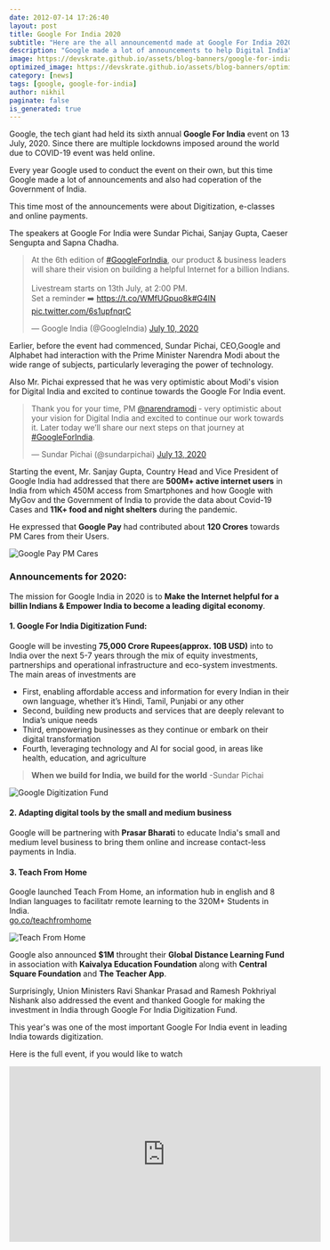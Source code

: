 ```yaml
---
date: 2012-07-14 17:26:40
layout: post
title: Google For India 2020
subtitle: "Here are the all announcementd made at Google For India 2020"
description: "Google made a lot of announcements to help Digital India"
image: https://devskrate.github.io/assets/blog-banners/google-for-india.jpg
optimized_image: https://devskrate.github.io/assets/blog-banners/optimized/google-for-india.webp
category: [news]
tags: [google, google-for-india]
author: nikhil
paginate: false
is_generated: true
---
```


Google, the tech giant had held its sixth annual **Google For India** event on 13 July, 2020. Since there are multiple lockdowns imposed around the world due to COVID-19 event was held online.

Every year Google used to conduct the event on their own, but this time Google made a lot of announcements and also had coperation of the Government of India.

This time most of the announcements were about Digitization, e-classes and online payments.

The speakers at Google For India were Sundar Pichai, Sanjay Gupta, Caeser Sengupta and Sapna Chadha.

<blockquote class="twitter-tweet"><p lang="en" dir="ltr">At the 6th edition of <a href="https://twitter.com/hashtag/GoogleForIndia?src=hash&amp;ref_src=twsrc%5Etfw">#GoogleForIndia</a>, our product &amp; business leaders will share their vision on building a helpful Internet for a billion Indians.<br><br>Livestream starts on 13th July, at 2:00 PM.<br>Set a reminder ➡️ <a href="https://t.co/WMfUGpuo8k">https://t.co/WMfUGpuo8k</a><a href="https://twitter.com/hashtag/G4IN?src=hash&amp;ref_src=twsrc%5Etfw">#G4IN</a> <a href="https://t.co/6s1upfnqrC">pic.twitter.com/6s1upfnqrC</a></p>&mdash; Google India (@GoogleIndia) <a href="https://twitter.com/GoogleIndia/status/1281600472940343297?ref_src=twsrc%5Etfw">July 10, 2020</a></blockquote> <script async src="https://platform.twitter.com/widgets.js" charset="utf-8"></script>

Earlier, before the event had commenced, Sundar Pichai, CEO,Google and Alphabet had interaction with the Prime Minister Narendra Modi about the wide range of subjects, particularly leveraging the power of technology.

Also Mr. Pichai expressed that he was very optimistic about Modi's vision for Digital India and excited to continue towards the Google For India event.

<blockquote class="twitter-tweet"><p lang="en" dir="ltr">Thank you for your time, PM <a href="https://twitter.com/narendramodi?ref_src=twsrc%5Etfw">@narendramodi</a> - very optimistic about your vision for Digital India and excited to continue our work towards it. Later today we’ll share our next steps on that journey at <a href="https://twitter.com/hashtag/GoogleForIndia?src=hash&amp;ref_src=twsrc%5Etfw">#GoogleForIndia</a>.</p>&mdash; Sundar Pichai (@sundarpichai) <a href="https://twitter.com/sundarpichai/status/1282589092232826881?ref_src=twsrc%5Etfw">July 13, 2020</a></blockquote> <script async src="https://platform.twitter.com/widgets.js" charset="utf-8"></script>

Starting the event, Mr. Sanjay Gupta, Country Head and Vice President of Google India had addressed that there are **500M+ active internet users** in India from which 450M access from Smartphones and how Google with MyGov and the Government of India to provide the data about Covid-19 Cases and **11K+ food and night shelters** during the pandemic.

He expressed that **Google Pay** had contributed about **120 Crores** towards PM Cares from their Users.

<img src="https://devskrate.github.io/assets/images/google/gpay-pmcares.webp" alt="Google Pay PM Cares" title="Google Pay PM Cares">

### Announcements for 2020:

The mission for Google India in 2020 is to **Make the Internet helpful for a billin Indians & Empower India to become a leading digital economy**.

#### 1. Google For India Digitization Fund:  
Google will be investing **75,000 Crore Rupees(approx. 10B USD)** into to India over the next 5-7 years through the mix of equity investments, partnerships and operational infrastructure and eco-system investments. The main areas of investments are

- First, enabling affordable access and information for every Indian in their own language, whether it’s Hindi, Tamil, Punjabi or any other
- Second, building new products and services that are deeply relevant to India’s unique needs
- Third, empowering businesses as they continue or embark on their digital transformation
- Fourth, leveraging technology and AI for social good, in areas like health, education, and agriculture  

> **When we build for India, we build for the world** -Sundar Pichai

<img src="https://devskrate.github.io/assets/images/google/google-digitization-fund.webp" alt="Google Digitization Fund" title="Google Digitization Fund">

#### 2. Adapting digital tools by the small and medium business

Google will be partnering with **Prasar Bharati** to educate India's small and medium level business to bring them online and increase contact-less payments in India.

#### 3. Teach From Home

Google launched Teach From Home, an information hub in english and 8 Indian languages to facilitatr remote learning to the 320M+ Students in India.  
[go.co/teachfromhome](go.co/teachfromhome)

<img src="https://devskrate.github.io/assets/images/google/teachfromhome.jpg" alt="Teach From Home" title="Teach From Home">

Google also announced **\$1M** throught their **Global Distance Learning Fund** in association with **Kaivalya Education Foundation** along with **Central Square Foundation** and **The Teacher App**.

Surprisingly, Union Ministers Ravi Shankar Prasad and Ramesh Pokhriyal Nishank also addressed the event and thanked Google for making the investment in India through Google For India Digitization Fund.

This year's was one of the most important Google For India event in leading India towards digitization.

Here is the full event, if you would like to watch

<iframe width="560" height="315" src="https://www.youtube.com/embed/GwJJw2fE8T4" frameborder="0" allow="accelerometer; autoplay; encrypted-media; gyroscope; picture-in-picture" allowfullscreen></iframe>
